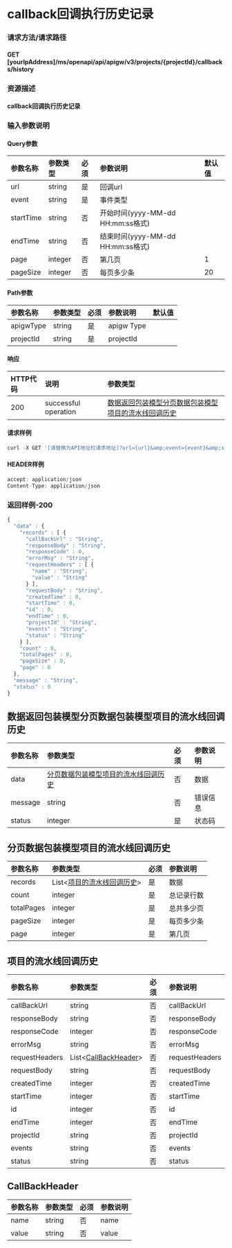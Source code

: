 # callback回调执行历史记录

### 请求方法/请求路径

#### GET  [yourIpAddress]/ms/openapi/api/apigw/v3/projects/{projectId}/callbacks/history

### 资源描述

#### callback回调执行历史记录

### 输入参数说明

#### Query参数

| 参数名称 | 参数类型 | 必须 | 参数说明 | 默认值 |
| :--- | :--- | :--- | :--- | :--- |
| url | string | 是 | 回调url |  |
| event | string | 是 | 事件类型 |  |
| startTime | string | 否 | 开始时间\(yyyy-MM-dd HH:mm:ss格式\) |  |
| endTime | string | 否 | 结束时间\(yyyy-MM-dd HH:mm:ss格式\) |  |
| page | integer | 否 | 第几页 | 1 |
| pageSize | integer | 否 | 每页多少条 | 20 |

#### Path参数

| 参数名称 | 参数类型 | 必须 | 参数说明 | 默认值 |
| :--- | :--- | :--- | :--- | :--- |
| apigwType | string | 是 | apigw Type |  |
| projectId | string | 是 | projectId |  |

#### 响应

| HTTP代码 | 说明 | 参数类型 |
| :--- | :--- | :--- |
| 200 | successful operation | [数据返回包装模型分页数据包装模型项目的流水线回调历史]() |

#### 请求样例

```javascript
curl -X GET '[请替换为API地址栏请求地址]?url={url}&amp;event={event}&amp;startTime={startTime}&amp;endTime={endTime}&amp;page={page}&amp;pageSize={pageSize}'
```

#### HEADER样例

```javascript
accept: application/json
Content-Type: application/json
```

### 返回样例-200

```javascript
{
  "data" : {
    "records" : [ {
      "callBackUrl" : "String",
      "responseBody" : "String",
      "responseCode" : 0,
      "errorMsg" : "String",
      "requestHeaders" : [ {
        "name" : "String",
        "value" : "String"
      } ],
      "requestBody" : "String",
      "createdTime" : 0,
      "startTime" : 0,
      "id" : 0,
      "endTime" : 0,
      "projectId" : "String",
      "events" : "String",
      "status" : "String"
    } ],
    "count" : 0,
    "totalPages" : 0,
    "pageSize" : 0,
    "page" : 0
  },
  "message" : "String",
  "status" : 0
}
```

## 数据返回包装模型分页数据包装模型项目的流水线回调历史

| 参数名称 | 参数类型 | 必须 | 参数说明 |
| :--- | :--- | :--- | :--- |
| data | [分页数据包装模型项目的流水线回调历史]() | 否 | 数据 |
| message | string | 否 | 错误信息 |
| status | integer | 是 | 状态码 |

## 分页数据包装模型项目的流水线回调历史

| 参数名称 | 参数类型 | 必须 | 参数说明 |
| :--- | :--- | :--- | :--- |
| records | List&lt;[项目的流水线回调历史]()&gt; | 是 | 数据 |
| count | integer | 是 | 总记录行数 |
| totalPages | integer | 是 | 总共多少页 |
| pageSize | integer | 是 | 每页多少条 |
| page | integer | 是 | 第几页 |

## 项目的流水线回调历史

| 参数名称 | 参数类型 | 必须 | 参数说明 |
| :--- | :--- | :--- | :--- |
| callBackUrl | string | 否 | callBackUrl |
| responseBody | string | 否 | responseBody |
| responseCode | integer | 否 | responseCode |
| errorMsg | string | 否 | errorMsg |
| requestHeaders | List&lt;[CallBackHeader]()&gt; | 否 | requestHeaders |
| requestBody | string | 否 | requestBody |
| createdTime | integer | 否 | createdTime |
| startTime | integer | 否 | startTime |
| id | integer | 否 | id |
| endTime | integer | 否 | endTime |
| projectId | string | 否 | projectId |
| events | string | 否 | events |
| status | string | 否 | status |

## CallBackHeader

| 参数名称 | 参数类型 | 必须 | 参数说明 |
| :--- | :--- | :--- | :--- |
| name | string | 否 | name |
| value | string | 否 | value |


